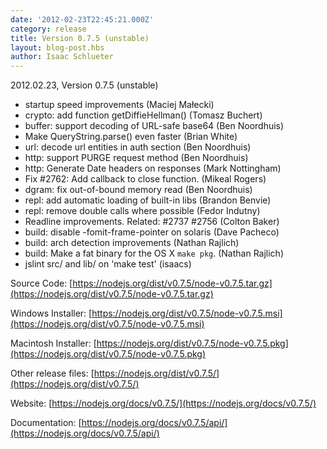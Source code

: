 ```yaml
---
date: '2012-02-23T22:45:21.000Z'
category: release
title: Version 0.7.5 (unstable)
layout: blog-post.hbs
author: Isaac Schlueter
---
```


2012.02.23, Version 0.7.5 (unstable)

- startup speed improvements (Maciej Małecki)
- crypto: add function getDiffieHellman() (Tomasz Buchert)
- buffer: support decoding of URL-safe base64 (Ben Noordhuis)
- Make QueryString.parse() even faster (Brian White)
- url: decode url entities in auth section (Ben Noordhuis)
- http: support PURGE request method (Ben Noordhuis)
- http: Generate Date headers on responses (Mark Nottingham)
- Fix #2762: Add callback to close function. (Mikeal Rogers)
- dgram: fix out-of-bound memory read (Ben Noordhuis)
- repl: add automatic loading of built-in libs (Brandon Benvie)
- repl: remove double calls where possible (Fedor Indutny)
- Readline improvements. Related: #2737 #2756 (Colton Baker)
- build: disable -fomit-frame-pointer on solaris (Dave Pacheco)
- build: arch detection improvements (Nathan Rajlich)
- build: Make a fat binary for the OS X `make pkg`. (Nathan Rajlich)
- jslint src/ and lib/ on 'make test' (isaacs)

Source Code: [https://nodejs.org/dist/v0.7.5/node-v0.7.5.tar.gz](https://nodejs.org/dist/v0.7.5/node-v0.7.5.tar.gz)

Windows Installer: [https://nodejs.org/dist/v0.7.5/node-v0.7.5.msi](https://nodejs.org/dist/v0.7.5/node-v0.7.5.msi)

Macintosh Installer: [https://nodejs.org/dist/v0.7.5/node-v0.7.5.pkg](https://nodejs.org/dist/v0.7.5/node-v0.7.5.pkg)

Other release files: [https://nodejs.org/dist/v0.7.5/](https://nodejs.org/dist/v0.7.5/)

Website: [https://nodejs.org/docs/v0.7.5/](https://nodejs.org/docs/v0.7.5/)

Documentation: [https://nodejs.org/docs/v0.7.5/api/](https://nodejs.org/docs/v0.7.5/api/)
